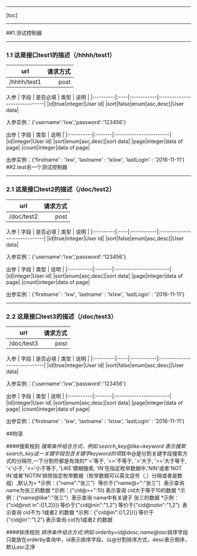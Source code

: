 
------------
[toc]

-----------------

##1.测试控制器


----------
### 1.1 这是接口test1的描述（/hhhh/test1）

| url        | 请求方式   | 
| --------   | -----:  | 
| /hhhh/test1     | post |  

入参
| 字段     | 是否必填   |   类型     | 说明                       |
|:---------|:----|:-----------|:-----------------------------|
|id|true|integer|User id|
|sort|false|enum[asc,desc]|User data|


入参实例：{'username':'lxw','password':'123456'}

出参
| 字段               | 类型  | 说明                  |
|:----------|:-------|:-----------------------|
|id|integer|User id|
|sort|enum[asc,desc]|sort data|
|page|integer|data of page|
|count|integer|data of page|


出参实例：{'firstname' : 'lxw', 'lastname'  : 'lxlxw', 'lastLogin' : '2016-11-11'}
##2.test另一个测试控制器


----------
### 2.1 这是接口test2的描述（/doc/test2）

| url        | 请求方式   | 
| --------   | -----:  | 
| /doc/test2     | post |  

入参
| 字段     | 是否必填   |   类型     | 说明                       |
|:---------|:----|:-----------|:-----------------------------|
|id|true|integer|User id|
|sort|false|enum[asc,desc]|User data|


入参实例：{'username':'lxw','password':'123456'}

出参
| 字段               | 类型  | 说明                  |
|:----------|:-------|:-----------------------|
|id|integer|User id|
|sort|enum[asc,desc]|sort data|
|page|integer|data of page|
|count|integer|data of page|


出参实例：{'firstname' : 'lxw', 'lastname'  : 'lxlxw', 'lastLogin' : '2016-11-11'}

----------
### 2.2 这是接口test3的描述（/doc/test3）

| url        | 请求方式   | 
| --------   | -----:  | 
| /doc/test3     | post |  

入参
| 字段     | 是否必填   |   类型     | 说明                       |
|:---------|:----|:-----------|:-----------------------------|
|id|true|integer|User id|
|sort|false|enum[asc,desc]|User data|


入参实例：{'username':'lxw','password':'123456'}

出参
| 字段               | 类型  | 说明                  |
|:----------|:-------|:-----------------------|
|id|integer|User id|
|sort|enum[asc,desc]|sort data|
|page|integer|data of page|
|count|integer|data of page|


出参实例：{'firstname' : 'lxw', 'lastname'  : 'lxlxw', 'lastLogin' : '2016-11-11'}

##附录

####搜索规则
*搜索条件组合方式，例如 search_key@like=keyword 表示搜索search_key这一关键字段包含关键字keyword的项*其中@是分割关键字段搜索方式的分隔符,一下分割符都是有效的*'='等于, '<>'不等于, '>'大于, '>='大于等于, '<'小于, '<='小于等于, 'LIKE'模糊搜索, 'IN'在指定枚举数据中,'NIN'或者'NOT IN'或者'NOTIN'排除指定枚举数据（枚举数据可以英文逗号（,）分隔或者是数组）,默认为=
*示例：{"name":"张三"｝等价于{"name@=":"张三"｝表示查询 name为张三的数据
*示例：{"cid@>=":10｝表示查询 cid大于等于10的数据
*示例：{"name@like":"张三"｝表示查询 name中有关键子 张三的数据
*示例：{"cid@not in":{[1,2]}]｝等价于{"cid@nin":"1,2"｝等价于{"cid@notin":"1,2"｝ 表示查询 cid不为 1或者2 的数据
*示例：{"cid@in":{[1,2]}]｝等价于{"cid@in":"1,2"｝表示查询 cid为1或者2 的数据

####排序规则
*排序条件组合方式:例如 orderby=id@desc,name@asc*排序字段只能放在orderby查询中，id表示排序字段，以@分割排序方式，desc表示倒序，默认asc正序